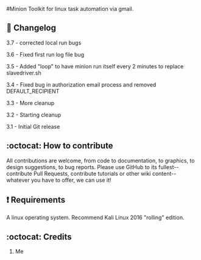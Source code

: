 #Minion
Toolkit for linux task automation via gmail.

## :scroll: Changelog
3.7 - corrected local run bugs

3.6 - Fixed first run log file bug

3.5 - Added "loop" to have minion run itself every 2 minutes to replace slavedriver.sh

3.4 - Fixed bug in authorization email process and removed DEFAULT_RECIPIENT

3.3 - More cleanup

3.2 - Starting cleanup

3.1 - Initial Git release

## :octocat: How to contribute
All contributions are welcome, from code to documentation, to graphics, to design suggestions, to bug reports.  Please use GitHub to its fullest-- contribute Pull Requests, contribute tutorials or other wiki content-- whatever you have to offer, we can use it!

##  :heavy_exclamation_mark: Requirements

A linux operating system. Recommend Kali Linux 2016 "rolling" edition. 

## :octocat: Credits
1. Me
